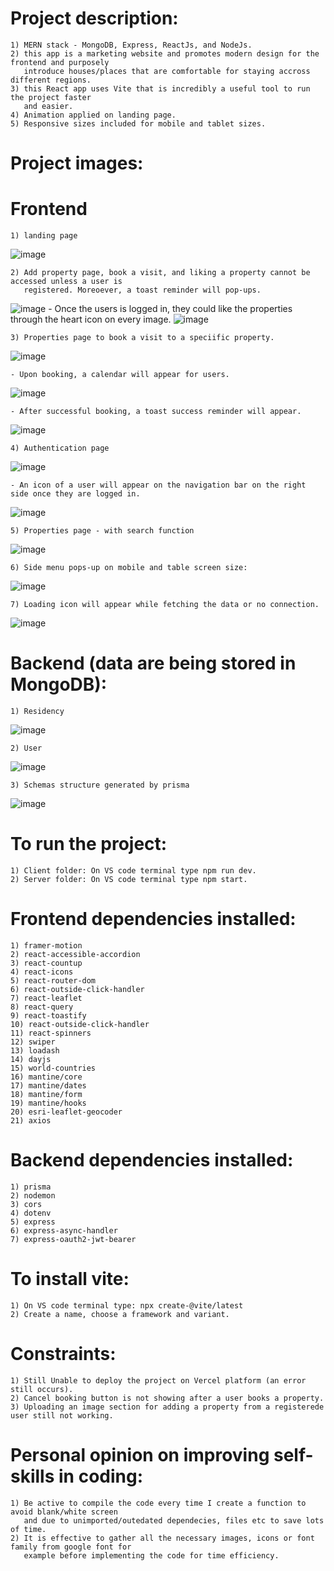 #   Project description:
    1) MERN stack - MongoDB, Express, ReactJs, and NodeJs.
    2) this app is a marketing website and promotes modern design for the frontend and purposely 
       introduce houses/places that are comfortable for staying accross different regions.
    3) this React app uses Vite that is incredibly a useful tool to run the project faster 
       and easier.
    4) Animation applied on landing page.
    5) Responsive sizes included for mobile and tablet sizes.

#   Project images:

#   Frontend
    1) landing page
![image](https://github.com/kevinandris/MERN_Real_Estate_App/assets/102328858/be93d2dd-893e-4e7e-802c-d8a68d74dc2d)

    2) Add property page, book a visit, and liking a property cannot be accessed unless a user is 
       registered. Moreoever, a toast reminder will pop-ups.
![image](https://github.com/kevinandris/MERN_Real_Estate_App/assets/102328858/2594e1c0-6f5a-46a4-a01e-c4f53f02cd4d)
      - Once the users is logged in, they could like the properties through the heart icon on every image.
![image](https://github.com/kevinandris/MERN_Real_Estate_App/assets/102328858/7134c6d9-4865-4865-8831-e1ce1dedd4bd)

    3) Properties page to book a visit to a speciific property.
![image](https://github.com/kevinandris/MERN_Real_Estate_App/assets/102328858/451f046a-8985-48c9-a102-6d1679be383a)

    - Upon booking, a calendar will appear for users.
![image](https://github.com/kevinandris/MERN_Real_Estate_App/assets/102328858/901d454b-39fc-4499-a9fb-0523931b4975)

    - After successful booking, a toast success reminder will appear.
![image](https://github.com/kevinandris/MERN_Real_Estate_App/assets/102328858/98ae3831-459a-41be-bf81-15b9b7cc9fcf)

    4) Authentication page
![image](https://github.com/kevinandris/MERN_Real_Estate_App/assets/102328858/87c0a6bb-9b68-4c1a-a3b4-4f97e3c7e427)

    - An icon of a user will appear on the navigation bar on the right side once they are logged in.
![image](https://github.com/kevinandris/MERN_Real_Estate_App/assets/102328858/e3158215-8960-4c9d-9303-1c59427f21dd)

    5) Properties page - with search function
![image](https://github.com/kevinandris/MERN_Real_Estate_App/assets/102328858/82e8b298-5058-4a9f-8cb2-9be181ba47d3)

    6) Side menu pops-up on mobile and table screen size:
![image](https://github.com/kevinandris/MERN_Real_Estate_App/assets/102328858/f7bfe78c-445f-421b-9cbf-18eb3872a79d)

    7) Loading icon will appear while fetching the data or no connection.
![image](https://github.com/kevinandris/MERN_Real_Estate_App/assets/102328858/b99342a3-58fd-4371-b4d0-a17b26727d16)

#   Backend (data are being stored in MongoDB):
    1) Residency
![image](https://github.com/kevinandris/MERN_Real_Estate_App/assets/102328858/c99026db-b631-4724-b5a8-b388eea1aa6b)

    2) User
![image](https://github.com/kevinandris/MERN_Real_Estate_App/assets/102328858/f0bfe944-23f3-4b38-8ce9-11f0a5d4ad1a)

    3) Schemas structure generated by prisma
![image](https://github.com/kevinandris/MERN_Real_Estate_App/assets/102328858/95970a90-e1f7-48e1-9456-0768d50de0a2)


#   To run the project:
    1) Client folder: On VS code terminal type npm run dev.
    2) Server folder: On VS code terminal type npm start.

#   Frontend dependencies installed:
    1) framer-motion
    2) react-accessible-accordion
    3) react-countup
    4) react-icons
    5) react-router-dom
    6) react-outside-click-handler
    7) react-leaflet
    8) react-query
    9) react-toastify
    10) react-outside-click-handler
    11) react-spinners
    12) swiper
    13) loadash
    14) dayjs
    15) world-countries
    16) mantine/core
    17) mantine/dates
    18) mantine/form
    19) mantine/hooks
    20) esri-leaflet-geocoder
    21) axios

#   Backend dependencies installed:
    1) prisma
    2) nodemon
    3) cors
    4) dotenv
    5) express
    6) express-async-handler
    7) express-oauth2-jwt-bearer
    
#   To install vite:
    1) On VS code terminal type: npx create-@vite/latest
    2) Create a name, choose a framework and variant. 

#   Constraints:
    1) Still Unable to deploy the project on Vercel platform (an error still occurs).
    2) Cancel booking button is not showing after a user books a property.
    3) Uploading an image section for adding a property from a registerede user still not working.

#   Personal opinion on improving self-skills in coding:
    1) Be active to compile the code every time I create a function to avoid blank/white screen
       and due to unimported/outedated dependecies, files etc to save lots of time.
    2) It is effective to gather all the necessary images, icons or font family from google font for 
       example before implementing the code for time efficiency.
